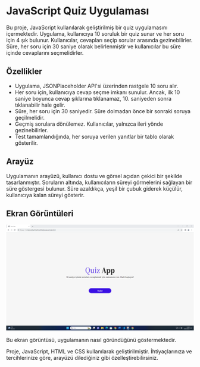 # JavaScript Quiz Uygulaması

Bu proje, JavaScript kullanılarak geliştirilmiş bir quiz uygulamasını içermektedir. Uygulama, kullanıcıya 10 soruluk bir quiz sunar ve her soru için 4 şık bulunur. Kullanıcılar, cevapları seçip sorular arasında gezinebilirler. Süre, her soru için 30 saniye olarak belirlenmiştir ve kullanıcılar bu süre içinde cevaplarını seçmelidirler.

## Özellikler

- Uygulama, JSONPlaceholder API'si üzerinden rastgele 10 soru alır.
- Her soru için, kullanıcıya cevap seçme imkanı sunulur. Ancak, ilk 10 saniye boyunca cevap şıklarına tıklanamaz, 10. saniyeden sonra tıklanabilir hale gelir.
- Süre, her soru için 30 saniyedir. Süre dolmadan önce bir sonraki soruya geçilmelidir.
- Geçmiş sorulara dönülemez. Kullanıcılar, yalnızca ileri yönde gezinebilirler.
- Test tamamlandığında, her soruya verilen yanıtlar bir tablo olarak gösterilir.

## Arayüz

Uygulamanın arayüzü, kullanıcı dostu ve görsel açıdan çekici bir şekilde tasarlanmıştır. Soruların altında, kullanıcıların süreyi görmelerini sağlayan bir süre göstergesi bulunur. Süre azaldıkça, yeşil bir çubuk giderek küçülür, kullanıcıya kalan süreyi gösterir.

## Ekran Görüntüleri
![Quiz Uygulaması](https://github.com/talha3755/QuizApp/blob/main/Foto%C4%9Fraflar/1.png)


Bu ekran görüntüsü, uygulamanın nasıl göründüğünü göstermektedir.

Proje, JavaScript, HTML ve CSS kullanılarak geliştirilmiştir. İhtiyaçlarınıza ve tercihlerinize göre, arayüzü dilediğiniz gibi özelleştirebilirsiniz.

